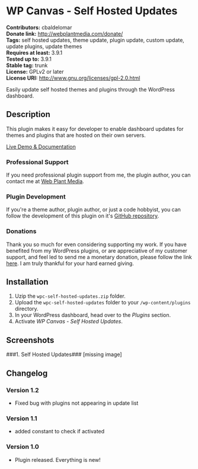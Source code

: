 # WP Canvas - Self Hosted Updates #

**Contributors:** cbaldelomar  
**Donate link:** http://webplantmedia.com/donate/  
**Tags:** self hosted updates, theme update, plugin update, custom update, update plugins, update themes  
**Requires at least:** 3.9.1  
**Tested up to:** 3.9.1  
**Stable tag:** trunk  
**License:** GPLv2 or later  
**License URI:** http://www.gnu.org/licenses/gpl-2.0.html  

Easily update self hosted themes and plugins through the WordPress dashboard.

## Description ##

This plugin makes it easy for developer to enable dashboard updates for themes and plugins that are hosted on their own servers.

[Live Demo & Documentation](http://webplantmedia.com/starter-themes/wordpresscanvas/features/plugins/wpc-self-hosted-updates/)

### Professional Support

If you need professional plugin support from me, the plugin author, you can contact me at [Web Plant Media](http://webplantmedia.com/).

### Plugin Development

If you're a theme author, plugin author, or just a code hobbyist, you can follow the development of this plugin on it's [GitHub repository](https://github.com/webplantmedia/wpc-self-hosted-updates). 

### Donations

Thank you so much for even considering supporting my work. If you have benefited from my WordPress plugins, or are appreciative of my customer support, and feel led to send me a monetary donation, please follow the link [here](http://webplantmedia.com/donate/). I am truly thankful for your hard earned giving.

## Installation ##

1. Uzip the `wpc-self-hosted-updates.zip` folder.
2. Upload the `wpc-self-hosted-updates` folder to your `/wp-content/plugins` directory.
3. In your WordPress dashboard, head over to the *Plugins* section.
4. Activate *WP Canvas - Self Hosted Updates*.

## Screenshots ##

###1. Self Hosted Updates###
[missing image]


## Changelog ##

### Version 1.2

* Fixed bug with plugins not appearing in update list

### Version 1.1

* added constant to check if activated

### Version 1.0

* Plugin released.  Everything is new!
